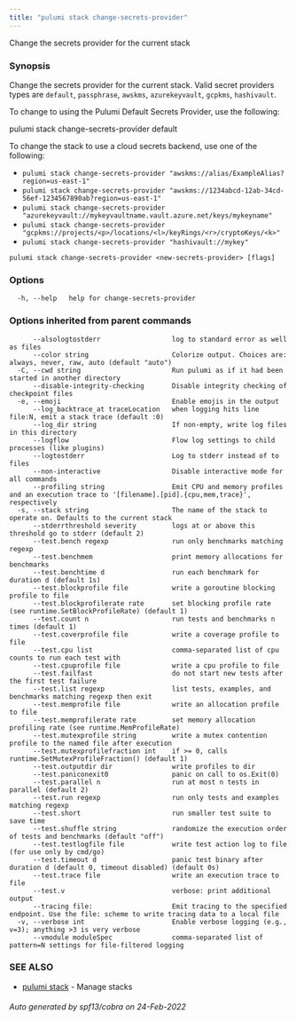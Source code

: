 ```yaml
---
title: "pulumi stack change-secrets-provider"
---
```




Change the secrets provider for the current stack

### Synopsis

Change the secrets provider for the current stack. Valid secret providers types are `default`, `passphrase`, `awskms`, `azurekeyvault`, `gcpkms`, `hashivault`.

To change to using the Pulumi Default Secrets Provider, use the following:

pulumi stack change-secrets-provider default

To change the stack to use a cloud secrets backend, use one of the following:

* `pulumi stack change-secrets-provider "awskms://alias/ExampleAlias?region=us-east-1"`
* `pulumi stack change-secrets-provider "awskms://1234abcd-12ab-34cd-56ef-1234567890ab?region=us-east-1"`
* `pulumi stack change-secrets-provider "azurekeyvault://mykeyvaultname.vault.azure.net/keys/mykeyname"`
* `pulumi stack change-secrets-provider "gcpkms://projects/<p>/locations/<l>/keyRings/<r>/cryptoKeys/<k>"`
* `pulumi stack change-secrets-provider "hashivault://mykey"`

```
pulumi stack change-secrets-provider <new-secrets-provider> [flags]
```

### Options

```
  -h, --help   help for change-secrets-provider
```

### Options inherited from parent commands

```
      --alsologtostderr                  log to standard error as well as files
      --color string                     Colorize output. Choices are: always, never, raw, auto (default "auto")
  -C, --cwd string                       Run pulumi as if it had been started in another directory
      --disable-integrity-checking       Disable integrity checking of checkpoint files
  -e, --emoji                            Enable emojis in the output
      --log_backtrace_at traceLocation   when logging hits line file:N, emit a stack trace (default :0)
      --log_dir string                   If non-empty, write log files in this directory
      --logflow                          Flow log settings to child processes (like plugins)
      --logtostderr                      Log to stderr instead of to files
      --non-interactive                  Disable interactive mode for all commands
      --profiling string                 Emit CPU and memory profiles and an execution trace to '[filename].[pid].{cpu,mem,trace}', respectively
  -s, --stack string                     The name of the stack to operate on. Defaults to the current stack
      --stderrthreshold severity         logs at or above this threshold go to stderr (default 2)
      --test.bench regexp                run only benchmarks matching regexp
      --test.benchmem                    print memory allocations for benchmarks
      --test.benchtime d                 run each benchmark for duration d (default 1s)
      --test.blockprofile file           write a goroutine blocking profile to file
      --test.blockprofilerate rate       set blocking profile rate (see runtime.SetBlockProfileRate) (default 1)
      --test.count n                     run tests and benchmarks n times (default 1)
      --test.coverprofile file           write a coverage profile to file
      --test.cpu list                    comma-separated list of cpu counts to run each test with
      --test.cpuprofile file             write a cpu profile to file
      --test.failfast                    do not start new tests after the first test failure
      --test.list regexp                 list tests, examples, and benchmarks matching regexp then exit
      --test.memprofile file             write an allocation profile to file
      --test.memprofilerate rate         set memory allocation profiling rate (see runtime.MemProfileRate)
      --test.mutexprofile string         write a mutex contention profile to the named file after execution
      --test.mutexprofilefraction int    if >= 0, calls runtime.SetMutexProfileFraction() (default 1)
      --test.outputdir dir               write profiles to dir
      --test.paniconexit0                panic on call to os.Exit(0)
      --test.parallel n                  run at most n tests in parallel (default 2)
      --test.run regexp                  run only tests and examples matching regexp
      --test.short                       run smaller test suite to save time
      --test.shuffle string              randomize the execution order of tests and benchmarks (default "off")
      --test.testlogfile file            write test action log to file (for use only by cmd/go)
      --test.timeout d                   panic test binary after duration d (default 0, timeout disabled) (default 0s)
      --test.trace file                  write an execution trace to file
      --test.v                           verbose: print additional output
      --tracing file:                    Emit tracing to the specified endpoint. Use the file: scheme to write tracing data to a local file
  -v, --verbose int                      Enable verbose logging (e.g., v=3); anything >3 is very verbose
      --vmodule moduleSpec               comma-separated list of pattern=N settings for file-filtered logging
```

### SEE ALSO

* [pulumi stack](/docs/reference/cli/pulumi_stack/)	 - Manage stacks

###### Auto generated by spf13/cobra on 24-Feb-2022
